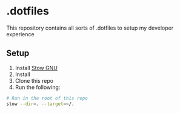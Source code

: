 # .dotfiles

This repository contains all sorts of .dotfiles to setup my developer experience

## Setup

1. Install [Stow GNU](https://www.gnu.org/software/stow/)
2. Install
3. Clone this repo
4. Run the following:

```sh
# Run in the root of this repo
stow --dir=. --target=~/.
```
